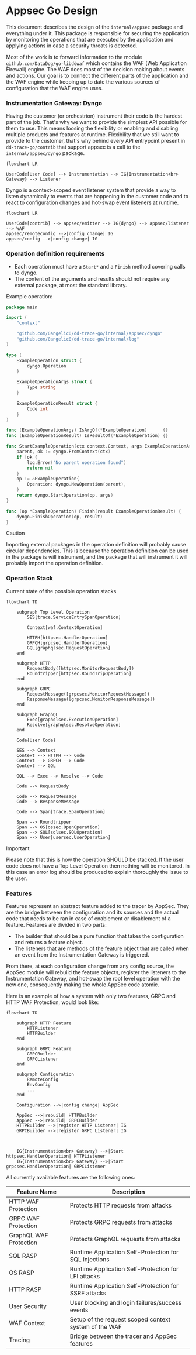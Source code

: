 # Appsec Go Design

This document describes the design of the `internal/appsec` package and everything under it. This package is responsible
for securing the application by monitoring the operations that are executed by the application and applying actions in
case a security threats is detected.

Most of the work is to forward information to the module `github.com/DataDog/go-libddwaf` which contains the WAF
(Web Application Firewall) engine. The WAF does most of the decision making about events and actions. Our goal is to
connect the different parts of the application and the WAF engine while keeping up to date the various sources of
configuration that the WAF engine uses.

### Instrumentation Gateway: Dyngo

Having the customer (or orchestrion) instrument their code is the hardest part of the job. That's why we want to provide
the simplest API possible for them to use. This means loosing the flexibility or enabling and disabling multiple
products and features at runtime. Flexibility that we still want to provide to the customer, that's why behind every
API entrypoint present in `dd-trace-go/contrib` that support appsec is a call to the `internal/appsec/dyngo` package.

```mermaid
flowchart LR

UserCode[User Code] --> Instrumentation --> IG{Instrumentation<br> Gateway} --> Listener
```

Dyngo is a context-scoped event listener system that provide a way to listen dynamically to events that are happening in
the customer code and to react to configuration changes and hot-swap event listeners at runtime.

```mermaid
flowchart LR

UserCode[contrib] --> appsec/emitter --> IG{dyngo} --> appsec/listener --> WAF
appsec/remoteconfig -->|config change| IG
appsec/config -->|config change| IG
```

### Operation definition requirements

* Each operation must have a `Start*` and a `Finish` method covering calls to dyngo.
* The content of the arguments and results should not require any external package, at most the standard library.

Example operation:

```go
package main

import (
	"context"

	"github.com/0angelic0/dd-trace-go/internal/appsec/dyngo"
	"github.com/0angelic0/dd-trace-go/internal/log"
)

type (
	ExampleOperation struct {
		dyngo.Operation
	}

	ExampleOperationArgs struct {
		Type string
	}

	ExampleOperationResult struct {
		Code int
	}
)

func (ExampleOperationArgs) IsArgOf(*ExampleOperation)      {}
func (ExampleOperationResult) IsResultOf(*ExampleOperation) {}

func StartExampleOperation(ctx context.Context, args ExampleOperationArgs) *ExampleOperation {
	parent, ok := dyngo.FromContext(ctx)
	if !ok {
		log.Error("No parent operation found")
		return nil
	}
	op := &ExampleOperation{
		Operation: dyngo.NewOperation(parent),
	}
	return dyngo.StartOperation(op, args)
}

func (op *ExampleOperation) Finish(result ExampleOperationResult) {
	dyngo.FinishOperation(op, result)
}
```

> [!CAUTION]
> Importing external packages in the operation definition will probably cause circular dependencies. This is because
> the operation definition can be used in the package is will instrument, and the package that will instrument it will
> probably import the operation definition.

### Operation Stack

Current state of the possible operation stacks

```mermaid
flowchart TD

    subgraph Top Level Operation
        SES[trace.ServiceEntrySpanOperation]

        Context[waf.ContextOperation]

        HTTPH[httpsec.HandlerOperation]
        GRPCH[grpcsec.HandlerOperation]
        GQL[graphqlsec.RequestOperation]
    end

    subgraph HTTP
        RequestBody([httpsec.MonitorRequestBody])
        Roundtripper[httpsec.RoundTripOperation]
    end

    subgraph GRPC
        RequestMessage([grpcsec.MonitorRequestMessage])
        ResponseMessage([grpcsec.MonitorResponseMessage])
    end

    subgraph GraphQL
        Exec[graphqlsec.ExecutionOperation]
        Resolve[graphqlsec.ResolveOperation]
    end

    Code{User Code}

    SES --> Context
    Context --> HTTPH --> Code
    Context --> GRPCH --> Code
    Context --> GQL

    GQL --> Exec --> Resolve --> Code

    Code --> RequestBody

    Code --> RequestMessage
    Code --> ResponseMessage

    Code --> Span[trace.SpanOperation]

    Span --> Roundtripper
    Span --> OS[ossec.OpenOperation]
    Span --> SQL[sqlsec.SQLOperation]
    Span --> User[usersec.UserOperation]
```

> [!IMPORTANT]
> Please note that this is how the operation SHOULD be stacked. If the user code does not have a Top Level Operation
> then nothing will be monitored. In this case an error log should be produced to explain thoroughly the issue to
> the user.

### Features

Features represent an abstract feature added to the tracer by AppSec. They are the bridge between the configuration and
its sources
and the actual code that needs to be ran in case of enablement or disablement of a feature. Features are divided in two
parts:

- The builder that should be a pure function that takes the configuration and returns a feature object.
- The listeners that are methods of the feature object that are called when an event from the Instrumentation Gateway is
  triggered.

From there, at each configuration change from any config source, the AppSec module will rebuild the feature objects,
register the listeners to the Instrumentation Gateway, and hot-swap the root level operation with the new one,
consequently making the whole AppSec code atomic.

Here is an example of how a system with only two features, GRPC and HTTP WAF Protection, would look like:

```mermaid
flowchart TD

    subgraph HTTP Feature
        HTTPListener
        HTTPBuilder
    end

    subgraph GRPC Feature
        GRPCBuilder
        GRPCListener
    end

    subgraph Configuration
        RemoteConfig
        EnvConfig
        ...
    end

    Configuration -->|config change| AppSec

    AppSec -->|rebuild| HTTPBuilder
    AppSec -->|rebuild| GRPCBuilder
    HTTPBuilder -->|register HTTP Listener| IG
    GRPCBuilder -->|register GRPC Listener| IG



    IG{Instrumentation<br> Gateway} -->|Start httpsec.HandlerOperation| HTTPListener
    IG{Instrumentation<br> Gateway} -->|Start grpcsec.HandlerOperation| GRPCListener
```

All currently available features are the following ones:

| Feature Name           | Description                                            |
|------------------------|--------------------------------------------------------|
| HTTP WAF Protection    | Protects HTTP requests from attacks                    |
| GRPC WAF Protection    | Protects GRPC requests from attacks                    |
| GraphQL WAF Protection | Protects GraphQL requests from attacks                 |
| SQL RASP               | Runtime Application Self-Protection for SQL injections |
| OS RASP                | Runtime Application Self-Protection for LFI attacks    |
| HTTP RASP              | Runtime Application Self-Protection for SSRF attacks   |
| User Security          | User blocking and login failures/success events        |
| WAF Context            | Setup of the request scoped context system of the WAF  |
| Tracing                | Bridge between the tracer and AppSec features          |
